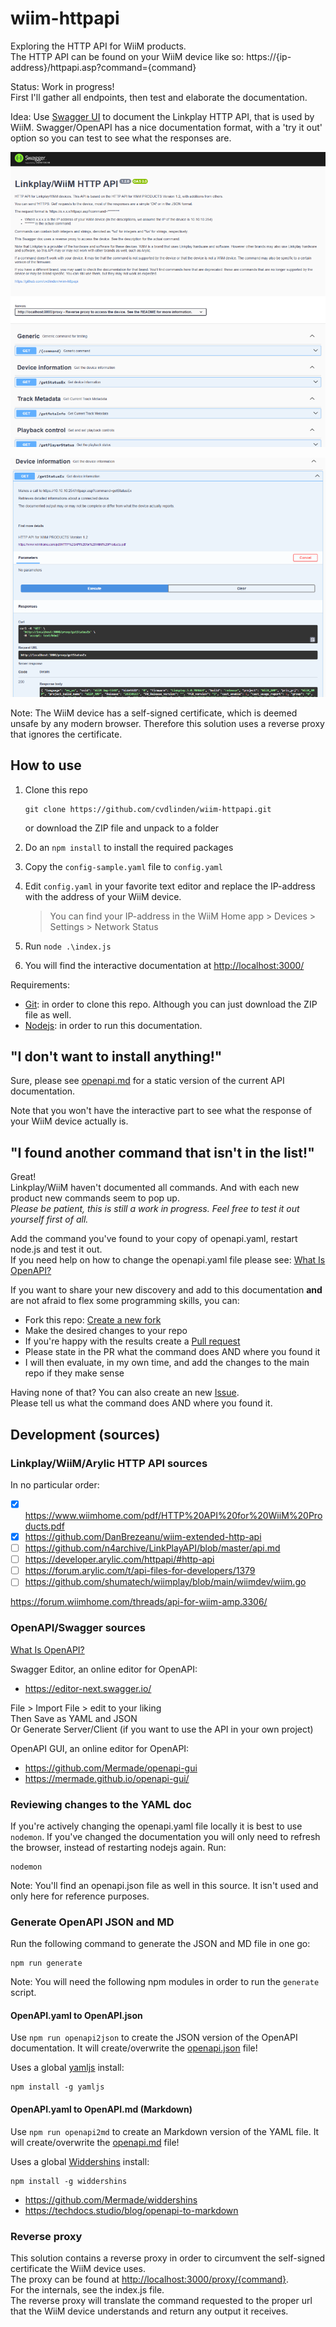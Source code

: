 # wiim-httpapi

Exploring the HTTP API for WiiM products.  
The HTTP API can be found on your WiiM device like so: https://{ip-address}/httpapi.asp?command={command}

Status: Work in progress!  
First I'll gather all endpoints, then test and elaborate the documentation.

Idea: Use [Swagger UI](https://swagger.io/tools/swagger-ui/) to document the Linkplay HTTP API, that is used by WiiM.
Swagger/OpenAPI has a nice documentation format, with a 'try it out' option so you can test to see what the responses are.

![Swagger UI](./assets/Screenshot%202025-02-16%20022820.png)

![getStatusEx example](./assets/Screenshot%202025-02-16%20023118.png)

Note: The WiiM device has a self-signed certificate, which is deemed unsafe by any modern browser. Therefore this solution uses a reverse proxy that ignores the certificate.

## How to use

1. Clone this repo

   ```shell
   git clone https://github.com/cvdlinden/wiim-httpapi.git
   ```  

   or download the ZIP file and unpack to a folder
2. Do an ```npm install``` to install the required packages
3. Copy the ```config-sample.yaml``` file to ```config.yaml```
4. Edit ```config.yaml``` in your favorite text editor and replace the IP-address with the address of your WiiM device.  
   > You can find your IP-address in the WiiM Home app > Devices > Settings > Network Status
5. Run ```node .\index.js```
6. You will find the interactive documentation at <http://localhost:3000/>

Requirements:

* [Git](https://git-scm.com/): in order to clone this repo. Although you can just download the ZIP file as well.
* [Nodejs](https://nodejs.org/): in order to run this documentation.

## "I don't want to install anything!"

Sure, please see [openapi.md](openapi.md) for a static version of the current API documentation.

Note that you won't have the interactive part to see what the response of your WiiM device actually is.

## "I found another command that isn't in the list!"

Great!  
Linkplay/WiiM haven't documented all commands. And with each new product new commands seem to pop up.  
*Please be patient, this is still a work in progress. Feel free to test it out yourself first of all.*

Add the command you've found to your copy of openapi.yaml, restart node.js and test it out.  
If you need help on how to change the openapi.yaml file please see: [What Is OpenAPI?](https://swagger.io/docs/specification/v3_0/about/)

If you want to share your new discovery and add to this documentation **and** are not afraid to flex some programming skills, you can:

* Fork this repo: [Create a new fork](https://github.com/cvdlinden/wiim-httpapi/fork)
* Make the desired changes to your repo
* If you're happy with the results create a [Pull request](https://github.com/cvdlinden/wiim-httpapi/pulls)
* Please state in the PR what the command does AND where you found it
* I will then evaluate, in my own time, and add the changes to the main repo if they make sense

Having none of that? You can also create an new [Issue](https://github.com/cvdlinden/wiim-httpapi/issues).  
Please tell us what the command does AND where you found it.  

## Development (sources)

### Linkplay/WiiM/Arylic HTTP API sources

In no particular order:

* [x] <https://www.wiimhome.com/pdf/HTTP%20API%20for%20WiiM%20Products.pdf>
* [x] <https://github.com/DanBrezeanu/wiim-extended-http-api>
* [ ] <https://github.com/n4archive/LinkPlayAPI/blob/master/api.md>
* [ ] <https://developer.arylic.com/httpapi/#http-api>
* [ ] <https://forum.arylic.com/t/api-files-for-developers/1379>
* [ ] <https://github.com/shumatech/wiimplay/blob/main/wiimdev/wiim.go>

<https://forum.wiimhome.com/threads/api-for-wiim-amp.3306/>

### OpenAPI/Swagger sources

[What Is OpenAPI?](https://swagger.io/docs/specification/v3_0/about/)

Swagger Editor, an online editor for OpenAPI:

* <https://editor-next.swagger.io/>

File > Import File > edit to your liking  
Then Save as YAML and JSON  
Or Generate Server/Client (if you want to use the API in your own project)

OpenAPI GUI, an online editor for OpenAPI:

* <https://github.com/Mermade/openapi-gui>
* <https://mermade.github.io/openapi-gui/>

### Reviewing changes to the YAML doc

If you're actively changing the openapi.yaml file locally it is best to use ```nodemon```. If you've changed the documentation you will only need to refresh the browser, instead of restarting nodejs again. Run:

```shell
nodemon
```

Note: You'll find an openapi.json file as well in this source. It isn't used and only here for reference purposes.

### Generate OpenAPI JSON and MD

Run the following command to generate the JSON and MD file in one go:

```shell
npm run generate
```

Note: You will need the following npm modules in order to run the ```generate``` script.

#### OpenAPI.yaml to OpenAPI.json

Use ```npm run openapi2json``` to create the JSON version of the OpenAPI documentation. It will create/overwrite the [openapi.json](openapi.json) file!

Uses a global [yamljs](https://www.npmjs.com/package/yamljs) install:

```shell
npm install -g yamljs
```

#### OpenAPI.yaml to OpenAPI.md (Markdown)

Use ```npm run openapi2md``` to create an Markdown version of the YAML file. It will create/overwrite the [openapi.md](openapi.md) file!

Uses a global [Widdershins](https://www.npmjs.com/package/widdershins) install:

```shell
npm install -g widdershins
```

* <https://github.com/Mermade/widdershins>
* <https://techdocs.studio/blog/openapi-to-markdown>

### Reverse proxy

This solution contains a reverse proxy in order to circumvent the self-signed certificate the WiiM device uses.  
The proxy can be found at <http://localhost:3000/proxy/{command}>.  
For the internals, see the index.js file.  
The reverse proxy will translate the command requested to the proper url that the WiiM device understands and return any output it receives.
